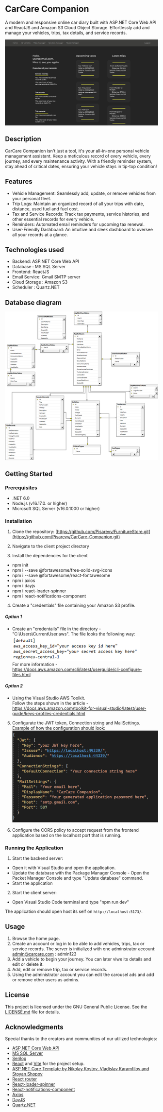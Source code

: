 # CarCare Companion

A modern and responsive online car diary built with ASP.NET Core Web API and ReactJS and Amazon S3 Cloud Object Storage. Effortlessly add and manage your vehicles, trips, tax details, and service records. 

![CarCare Companion Screenshot](Client/CarCare-Companion/assets/CarCareCompanionHomePage_2.png)
## Description
CarCare Companion isn't just a tool, it's your all-in-one personal vehicle management assistant. Keep a meticulous record of every vehicle, every journey, and every maintenance activity. With a friendly reminder system, stay ahead of critical dates, ensuring your vehicle stays in tip-top condition!

## Features 
- Vehicle Management: Seamlessly add, update, or remove vehicles from your personal fleet.
- Trip Logs: Maintain an organized record of all your trips with date, distance, used fuel and fuel cost.
- Tax and Service Records: Track tax payments, service histories, and other essential records for every vehicle.
- Reminders: Automated email reminders for upcoming tax renewal.
- User-Friendly Dashboard: An intuitive and sleek dashboard to oversee all your records at a glance.
  
## Technologies used
- Backend: ASP.NET Core Web API
- Database : MS SQL Server
- Frontend: ReactJS
- Email Service: Gmail SMTP server
- Cloud Storage : Amazon S3
- Scheduler : Quartz.NET

## Database diagram
![databaseDiagram](Assets/DatabaseDiagram.png) <br />
## Getting Started

### Prerequisites
- .NET 6.0
- Node.js (v16.17.0. or higher)
- Microsoft SQL Server (v16.0.1000 or higher)


### Installation
1. Clone the repository:
[https://github.com/Pisarevv/FurnitureStore.git](https://github.com/Pisarevv/CarCare-Companion.git)

2. Navigate to the client project directory

3. Install the dependencies for the client
- npm init 
- npm i --save @fortawesome/free-solid-svg-icons
- npm i --save @fortawesome/react-fontawesome
- npm i axios
- npm i dayjs
- npm i react-loader-spinner
- npm i react-notifications-component

4. Create a "credentials" file containing your Amazon S3 profile. <br />
##### Option 1 
- Create an "credentails" file in the directory - "C:\Users\CurrentUser\.aws".
The file looks the following way:<br />
![credentialsExample](Assets/credentialsExample.png) <br />
For more information - https://docs.aws.amazon.com/cli/latest/userguide/cli-configure-files.html <br />

##### Option 2 
- Using the Visual Studio AWS Toolkit. <br />
Follow the steps shown in the article - https://docs.aws.amazon.com/toolkit-for-visual-studio/latest/user-guide/keys-profiles-credentials.html

5. Configurate the JWT token, Connection string and MailSettings.
Example of how the configuration should look: <br/>
![secretsExample](Assets/secretsExample.png) <br />

6. Configure the CORS policy to accept request from the frontend application based on the localhost port that is running.

### Running the Application

1. Start the backend server:
- Open it with Visual Studio and open the application.
- Update the database with the Package Manager Console - Open the Packet Manager Console and type "Update database" command.
- Start the application

2. Start the client server:
- Open Visual Studio Code terminal and type "npm run dev"

The application should open host its self on `http://localhost:5173/`.

## Usage

1. Browse the home page.
2. Create an account or log in to be able to add vehicles, trips, tax or service records.
   The server is initialized with one adminstrator account: 
   admin@carcare.com : admin123
3. Add a vehicle to begin your journey. You can later viwe its details and edit or delete it.
4. Add, edit or remove trip, tax or service records.
5. Using the administrator account you can edit the carousel ads and add or remove other users as admins.


## License

This project is licensed under the GNU General Public License. See the [LICENSE.md](./LICENSE.md) file for details.

## Acknowledgments
Special thanks to the creators and communities of our utilized technologies: <br/>
- [ASP.NET Core Web API](https://learn.microsoft.com/en-us/aspnet/core/?view=aspnetcore-6.0)
- [MS SQL Server](https://www.microsoft.com/en-us/sql-server)
- [Serilog](https://serilog.net/)
- [React](https://reactjs.org/) and [Vite](https://vitejs.dev/) for the project setup.
- [ASP.NET Core Template by Nikolay Kostov, Vladislav Karamfilov and Stoyan Shopov](https://github.com/NikolayIT/ASP.NET-Core-Template)
- [React router](https://reactrouter.com/en/main)
- [React-loader-spinner](https://mhnpd.github.io/react-loader-spinner/)
- [React-notifications-component](https://github.com/teodosii/react-notifications-component)
- [Axios](https://axios-http.com/)
- [DayJS](https://github.com/iamkun/dayjs)
- [Quartz.NET](https://www.quartz-scheduler.net/)

